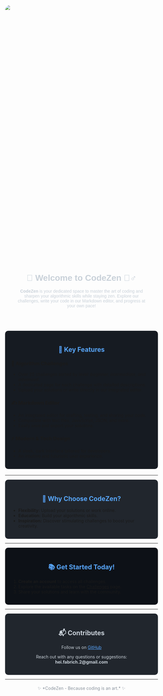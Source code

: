 
<div style="width: 100%; height: 20vh; overflow: hidden; border-radius: 1rem; " class="w-full h-[20vh] overflow-hidden">
<img src="/zen.png" class="w-full"/>
</div>
<div align="center" style="padding: 40px; border-radius: 10px; color: #c9d1d9; font-family: Arial, sans-serif;">

# 🚀 **Welcome to CodeZen** 🧘‍♂️

**CodeZen** is your dedicated space to master the art of coding and sharpen your algorithmic skills while staying zen. Explore our challenges, write your code in our Markdown editor, and progress at your own pace!

</div>

<div style="background-color: #161b22; padding: 20px; border-radius: 10px; margin: 20px 0;">
<h2 align="center" style="color: #58a6ff;">🌟 Key Features</h2>

### 📝 **Algorithm Challenges**
- Over 20 challenges sorted by level: *beginner, intermediate, and advanced*.
- A dedicated page for each challenge with detailed descriptions.
- Upload your solutions or write directly in our integrated editor.

### ✍️ **Markdown Editor**
- An integrated editor for drafting, testing, and sharing your code.
- Compatible with text files, JavaScript, JSON, and more.
- Easily save and export your solutions.

### ⚡ **Modern & Tech Design**
- A sleek, dark interface tailored for developers.
- An intuitive and futuristic user experience.

</div>

---

<div style="background-color: #21262d; padding: 20px; border-radius: 10px;">
<h2 align="center" style="color: #58a6ff;">🎯 Why Choose CodeZen?</h2>

- **Flexibility:** Upload your solutions or work online.
- **Education:** Build your algorithmic skills.
- **Inspiration:** Discover stimulating challenges to boost your creativity.

</div>

---

<div style="background-color: #0d1117; padding: 20px; border-radius: 10px;">
<h2 align="center" style="color: #58a6ff;">📚 Get Started Today!</h2>

1. **Create an account** to access all challenges.
2. Explore the available tasks on the [Challenges](/js-playground/training) page.
3. Share your solutions and learn with the community.

</div>

---

<div align="center" style="background-color: #21262d; padding: 20px; border-radius: 10px; color: #c9d1d9;">
<h2>📬 Contributes</h2>
<p>Follow us on <a href="https://github.com/tinkererPlayground/codeZen" target="_blank" style="color: #58a6ff;">GitHub</a></p>
<p>Reach out with any questions or suggestions: <strong>hei.fabrich.2@gmail.com</strong></p>
</div>

---

<div align="center" style="margin-top: 20px; color: #8b949e;">
✨ *CodeZen - Because coding is an art.* ✨
</div>
